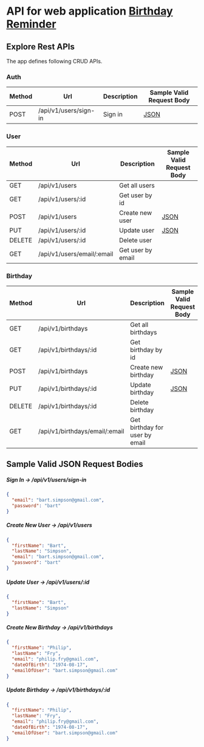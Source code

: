 # API for web application [Birthday Reminder](https://github.com/rbrahinets/birthday_reminder-frontend)

## Explore Rest APIs

The app defines following CRUD APIs.

### Auth

| Method | Url                   | Description | Sample Valid Request Body |
|--------|-----------------------|-------------|---------------------------|
| POST   | /api/v1/users/sign-in | Sign in     | [JSON](#signin)           |

### User

| Method | Url                        | Description       | Sample Valid Request Body |
|--------|----------------------------|-------------------|---------------------------|
| GET    | /api/v1/users              | Get all users     |                           |
| GET    | /api/v1/users/:id          | Get user by id    |                           |
| POST   | /api/v1/users              | Create new user   | [JSON](#usercreate)       |
| PUT    | /api/v1/users/:id          | Update user       | [JSON](#userupdate)       |
| DELETE | /api/v1/users/:id          | Delete user       |                           |
| GET    | /api/v1/users/email/:email | Get user by email |                           |

### Birthday

| Method | Url                            | Description                    | Sample Valid Request Body |
|--------|--------------------------------|--------------------------------|---------------------------|
| GET    | /api/v1/birthdays              | Get all birthdays              |                           |
| GET    | /api/v1/birthdays/:id          | Get birthday by id             |                           |
| POST   | /api/v1/birthdays              | Create new birthday            | [JSON](#birthdaycreate)   |
| PUT    | /api/v1/birthdays/:id          | Update birthday                | [JSON](#birthdayupdate)   |
| DELETE | /api/v1/birthdays/:id          | Delete birthday                |                           |
| GET    | /api/v1/birthdays/email/:email | Get birthday for user by email |                           |

## Sample Valid JSON Request Bodies

##### <a id="signin">Sign In -> /api/v1/users/sign-in</a>

```json
{
  "email": "bart.simpson@gmail.com",
  "password": "bart"
}
```

##### <a id="usercreate">Create New User -> /api/v1/users</a>

```json
{
  "firstName": "Bart",
  "lastName": "Simpson",
  "email": "bart.simpson@gmail.com",
  "password": "bart"
}
```

##### <a id="userupdate">Update User -> /api/v1/users/:id</a>

```json
{
  "firstName": "Bart",
  "lastName": "Simpson"
}
```

##### <a id="birthdaycreate">Create New Birthday -> /api/v1/birthdays</a>

```json
{
  "firstName": "Philip",
  "lastName": "Fry",
  "email": "philip.fry@gmail.com",
  "dateOfBirth": "1974-08-17",
  "emailOfUser": "bart.simpson@gmail.com"
}
```

##### <a id="birthdayupdate">Update Birthday -> /api/v1/birthdays/:id</a>

```json
{
  "firstName": "Philip",
  "lastName": "Fry",
  "email": "philip.fry@gmail.com",
  "dateOfBirth": "1974-08-17",
  "emailOfUser": "bart.simpson@gmail.com"
}
```

